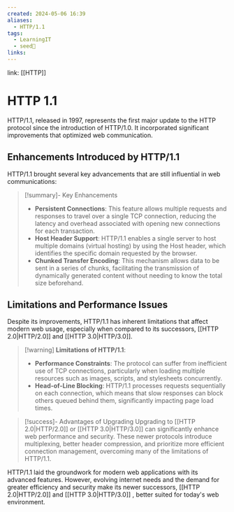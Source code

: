 ```yaml
---
created: 2024-05-06 16:39
aliases:
  - HTTP/1.1
tags:
  - LearningIT
  - seed🌱
links:
---
```


link: [[HTTP]]

# HTTP 1.1

HTTP/1.1, released in 1997, represents the first major update to the HTTP protocol since the introduction of HTTP/1.0. It incorporated significant improvements that optimized web communication.

## Enhancements Introduced by HTTP/1.1

HTTP/1.1 brought several key advancements that are still influential in web communications:

> [!summary]- Key Enhancements
> - **Persistent Connections**: This feature allows multiple requests and responses to travel over a single TCP connection, reducing the latency and overhead associated with opening new connections for each transaction.
> - **Host Header Support**: HTTP/1.1 enables a single server to host multiple domains (virtual hosting) by using the Host header, which identifies the specific domain requested by the browser.
> - **Chunked Transfer Encoding**: This mechanism allows data to be sent in a series of chunks, facilitating the transmission of dynamically generated content without needing to know the total size beforehand.

## Limitations and Performance Issues

Despite its improvements, HTTP/1.1 has inherent limitations that affect modern web usage, especially when compared to its successors, [[HTTP 2.0|HTTP/2.0]] and [[HTTP 3.0|HTTP/3.0]].

> [!warning] **Limitations of HTTP/1.1**:
> - **Performance Constraints**: The protocol can suffer from inefficient use of TCP connections, particularly when loading multiple resources such as images, scripts, and stylesheets concurrently.
> - **Head-of-Line Blocking**: HTTP/1.1 processes requests sequentially on each connection, which means that slow responses can block others queued behind them, significantly impacting page load times.

> [!success]- Advantages of Upgrading
> Upgrading to [[HTTP 2.0|HTTP/2.0]] or [[HTTP 3.0|HTTP/3.0]] can significantly enhance web performance and security. These newer protocols introduce multiplexing, better header compression, and prioritize more efficient connection management, overcoming many of the limitations of HTTP/1.1.

HTTP/1.1 laid the groundwork for modern web applications with its advanced features. However, evolving internet needs and the demand for greater efficiency and security make its newer successors, [[HTTP 2.0|HTTP/2.0]] and [[HTTP 3.0|HTTP/3.0]] , better suited for today's web environment.
